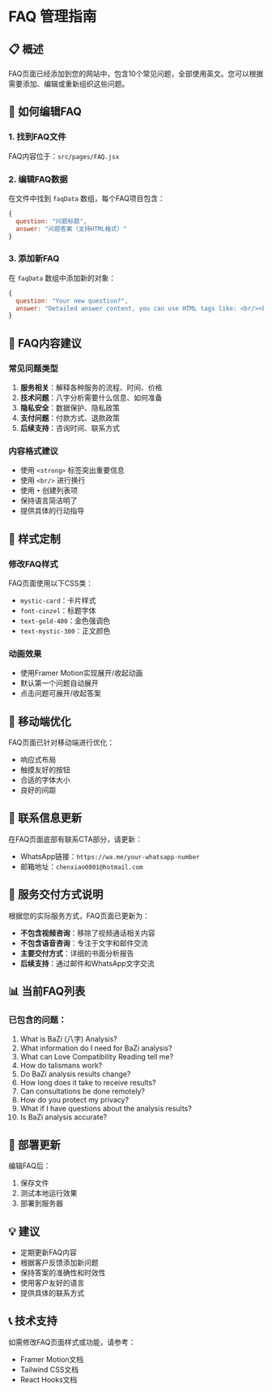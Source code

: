 # FAQ 管理指南

## 📋 概述
FAQ页面已经添加到您的网站中，包含10个常见问题，全部使用英文。您可以根据需要添加、编辑或重新组织这些问题。

## 🔧 如何编辑FAQ

### 1. 找到FAQ文件
FAQ内容位于：`src/pages/FAQ.jsx`

### 2. 编辑FAQ数据
在文件中找到 `faqData` 数组，每个FAQ项目包含：

```javascript
{
  question: "问题标题",
  answer: "问题答案（支持HTML格式）"
}
```

### 3. 添加新FAQ
在 `faqData` 数组中添加新的对象：

```javascript
{
  question: "Your new question?",
  answer: "Detailed answer content, you can use HTML tags like: <br/><br/>• <strong>Key points</strong><br/>• List items<br/>• More information"
}
```

## 📝 FAQ内容建议

### 常见问题类型
1. **服务相关**：解释各种服务的流程、时间、价格
2. **技术问题**：八字分析需要什么信息、如何准备
3. **隐私安全**：数据保护、隐私政策
4. **支付问题**：付款方式、退款政策
5. **后续支持**：咨询时间、联系方式

### 内容格式建议
- 使用 `<strong>` 标签突出重要信息
- 使用 `<br/>` 进行换行
- 使用 `•` 创建列表项
- 保持语言简洁明了
- 提供具体的行动指导

## 🎨 样式定制

### 修改FAQ样式
FAQ页面使用以下CSS类：
- `mystic-card`：卡片样式
- `font-cinzel`：标题字体
- `text-gold-400`：金色强调色
- `text-mystic-300`：正文颜色

### 动画效果
- 使用Framer Motion实现展开/收起动画
- 默认第一个问题自动展开
- 点击问题可展开/收起答案

## 📱 移动端优化
FAQ页面已针对移动端进行优化：
- 响应式布局
- 触摸友好的按钮
- 合适的字体大小
- 良好的间距

## 🔗 联系信息更新
在FAQ页面底部有联系CTA部分，请更新：
- WhatsApp链接：`https://wa.me/your-whatsapp-number`
- 邮箱地址：`chenxiao0801@hotmail.com`

## 📝 服务交付方式说明
根据您的实际服务方式，FAQ页面已更新为：
- **不包含视频咨询**：移除了视频通话相关内容
- **不包含语音咨询**：专注于文字和邮件交流
- **主要交付方式**：详细的书面分析报告
- **后续支持**：通过邮件和WhatsApp文字交流

## 📊 当前FAQ列表

### 已包含的问题：
1. What is BaZi (八字) Analysis?
2. What information do I need for BaZi analysis?
3. What can Love Compatibility Reading tell me?
4. How do talismans work?
5. Do BaZi analysis results change?
6. How long does it take to receive results?
7. Can consultations be done remotely?
8. How do you protect my privacy?
9. What if I have questions about the analysis results?
10. Is BaZi analysis accurate?

## 🚀 部署更新
编辑FAQ后：
1. 保存文件
2. 测试本地运行效果
3. 部署到服务器

## 💡 建议
- 定期更新FAQ内容
- 根据客户反馈添加新问题
- 保持答案的准确性和时效性
- 使用客户友好的语言
- 提供具体的联系方式

## 📞 技术支持
如需修改FAQ页面样式或功能，请参考：
- Framer Motion文档
- Tailwind CSS文档
- React Hooks文档 